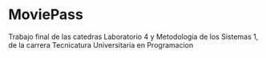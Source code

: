 # MoviePass
 Trabajo final de las catedras Laboratorio 4 y Metodologia de los Sistemas 1, de la carrera Tecnicatura Universitaria en Programacion
 
